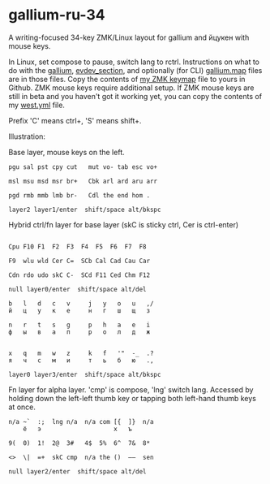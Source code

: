 # gallium-ru-34
A writing-focused 34-key ZMK/Linux layout for gallium and йцукен with mouse keys.

In Linux, set compose to pause, switch lang to rctrl.
Instructions on what to do with the [gallium](https://github.com/stozi/galliumv2-ru-34/blob/main/gallium), [evdev_section](https://github.com/stozi/gallium-ru-34/blob/main/evdev_section.xml), and optionally (for CLI) [gallium.map](https://github.com/stozi/gallium-ru-34/blob/main/gallium.map) files are in those files. Copy the contents of [my ZMK keymap](https://github.com/stozi/zmk-config/blob/master/config/a_dux.keymap) file to yours in Github. ZMK mouse keys require additional setup. If ZMK mouse keys are still in beta and you haven't got it working yet, you can copy the contents of my [west.yml](https://github.com/stozi/zmk-config/blob/master/config/west.yml) file.


Prefix 'C' means ctrl+, 'S' means shift+.

Illustration:

Base layer, mouse keys on the left.

```
pgu sal pst cpy cut   mut vo- tab esc vo+ 

msl msu msd msr br+   Cbk arl ard aru arr

pgd rmb mmb lmb br-   Cdl the end hom .

layer2 layer1/enter  shift/space alt/bkspc   
```               

Hybrid ctrl/fn layer for base layer (skC is sticky ctrl, Cer is ctrl-enter)

```

Cpu F10 F1  F2  F3  F4  F5  F6  F7  F8

F9  wlu wld Cer C=  SCb Cal Cad Cau Car

Cdn rdo udo skC C-  SCd F11 Ced Chm F12

null layer0/enter  shift/space alt/del   
```

```
b   l   d   c   v     j   y   o   u   ,/
й   ц   у   к   е     н   г   ш   щ   з

n   r   t   s   g     p   h   a   e   i
ф   ы   в   а   п     р   о   л   д   ж


x   q   m   w   z     k   f   '"  -_  .?
я   ч   с   м   и     т   ь   б   ю   .,

layer0 layer3/enter  shift/space alt/bkspc
```

Fn layer for alpha layer. 'cmp' is compose, 'lng' switch lang. Accessed by holding down the left-left thumb key or tapping both left-hand thumb keys at once.

```
n/a ~`  :;  lng n/a  n/a com [{  ]}  n/a
    ё   э                    х   ъ

9(  0)  1!  2@  3#   4$  5%  6^  7&  8*

<>  \|  =+  skC cmp  n/a the ()  –—  sen       

null layer2/enter  shift/space alt/del
```
